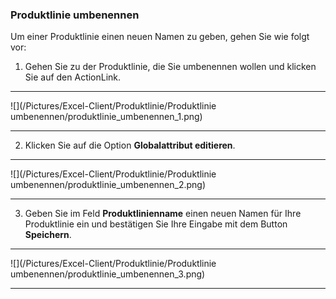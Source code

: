 ### Produktlinie umbenennen

Um einer Produktlinie einen neuen Namen zu geben, gehen Sie wie folgt vor: 

1) Gehen Sie zu der Produktlinie, die Sie umbenennen wollen und klicken Sie auf den ActionLink.  

---
![](/Pictures/Excel-Client/Produktlinie/Produktlinie umbenennen/produktlinie_umbenennen_1.png)  

---

2) Klicken Sie auf die Option **Globalattribut editieren**.  

---
![](/Pictures/Excel-Client/Produktlinie/Produktlinie umbenennen/produktlinie_umbenennen_2.png) 

---

3) Geben Sie im Feld **Produktlinienname** einen neuen Namen für Ihre Produktlinie ein und bestätigen Sie Ihre Eingabe mit dem Button **Speichern**.  

---
![](/Pictures/Excel-Client/Produktlinie/Produktlinie umbenennen/produktlinie_umbenennen_3.png)

---